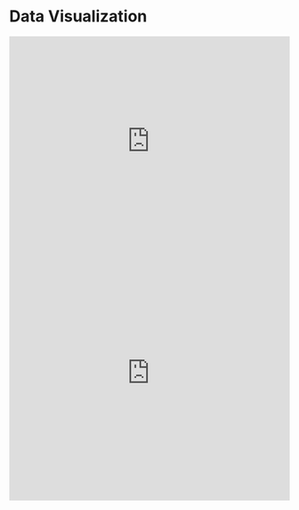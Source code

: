 # Data Visualization

<iframe width="100%" height="375" frameborder="0"
  src="https://observablehq.com/embed/@jlucassp/vega-lite-api-exercicios-2022?cells=barChart"></iframe>

<iframe width="100%" height="458" frameborder="0"
  src="https://observablehq.com/embed/@jlucassp/vega-lite-api-exercicios-2022?cells=scatterplot"></iframe>
